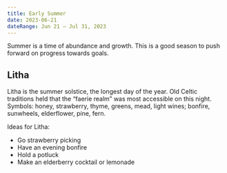 ```yaml
---
title: Early Summer
date: 2023-06-21
dateRange: Jun 21 – Jul 31, 2023
---
```


Summer is a time of abundance and growth. This is a good season to push forward on progress towards goals.

## Litha

Litha is the summer solstice, the longest day of the year. Old Celtic traditions held that the “faerie realm” was most accessible on this night. Symbols: honey, strawberry, thyme, greens, mead, light wines; bonfire, sunwheels, elderflower, pine, fern.

Ideas for Litha:

* Go strawberry picking
* Have an evening bonfire
* Hold a potluck
* Make an elderberry cocktail or lemonade